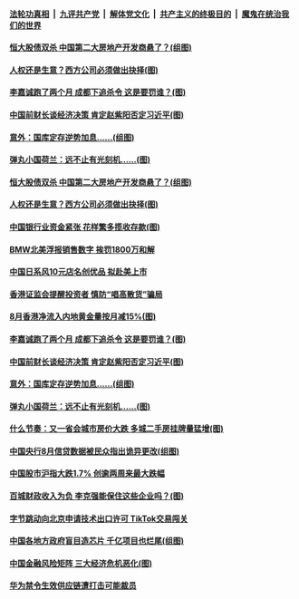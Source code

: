 

####  [法轮功真相](../../../../basic/blob/master/README.md?t=09260231) &nbsp;|&nbsp; [九评共产党](../../../../9ping.md/blob/master/README.md?t=09260231) &nbsp;|&nbsp; [解体党文化](../../../../jtdwh.md/blob/master/README.md?t=09260231)  &nbsp;|&nbsp; [共产主义的终极目的](../../../../gczydzjmd.md/blob/master/README.md?t=09260231) &nbsp;|&nbsp; [魔鬼在统治我们的世界](../../../../mgztzwmdsj.md/blob/master/README.md?t=09260231) 

#### [恒大股债双杀 中国第二大房地产开发商悬了？(组图)](../pages/p5/947271.md?t=09260231) 

#### [人权还是生意？西方公司必须做出抉择(图)](../pages/p5/947268.md?t=09260231) 

#### [李嘉诚跑了两个月 成都下追杀令 这是要罚谁？(图)](../pages/p5/947177.md?t=09260231) 

#### [中国前财长谈经济决策 肯定赵紫阳否定习近平(图)](../pages/p5/947174.md?t=09260231) 

#### [意外：国库定存逆势加息……(组图)](../pages/p5/947197.md?t=09260231) 

#### [弹丸小国荷兰：远不止有光刻机……(图)](../pages/p5/947202.md?t=09260231) 

#### [恒大股债双杀 中国第二大房地产开发商悬了？(组图)](../pages/p5/947271.md?t=09260231) 

#### [人权还是生意？西方公司必须做出抉择(图)](../pages/p5/947268.md?t=09260231) 

#### [中国银行业资金紧张 花样繁多揽收存款(图)](../pages/p5/947267.md?t=09260231) 

#### [BMW北美浮报销售数字 挨罚1800万和解](../pages/p5/947261.md?t=09260231) 

#### [中国日系风10元店名创优品 拟赴美上市](../pages/p5/947259.md?t=09260231) 

#### [香港证监会提醒投资者 慎防“唱高散货”骗局](../pages/p5/947258.md?t=09260231) 

#### [8月香港净流入内地黄金量按月减15%(图)](../pages/p5/947255.md?t=09260231) 

#### [李嘉诚跑了两个月 成都下追杀令 这是要罚谁？(图)](../pages/p5/947177.md?t=09260231) 

#### [中国前财长谈经济决策 肯定赵紫阳否定习近平(图)](../pages/p5/947174.md?t=09260231) 

#### [意外：国库定存逆势加息……(组图)](../pages/p5/947197.md?t=09260231) 

#### [弹丸小国荷兰：远不止有光刻机……(图)](../pages/p5/947202.md?t=09260231) 

#### [什么节奏：又一省会城市房价大跌 多城二手房挂牌量猛增(图)](../pages/p5/947193.md?t=09260231) 


#### [中国央行8月信贷数据被民众指出诡异更改(组图)](../pages/p5/947160.md?t=09260231) 

#### [中国股市沪指大跌1.7% 创逾两周来最大跌幅](../pages/p5/947153.md?t=09260231) 

#### [百城财政收入为负 李克强能保住这些企业吗？(图)](../pages/p5/947147.md?t=09260231) 

#### [字节跳动向北京申请技术出口许可 TikTok交易闯关](../pages/p5/947140.md?t=09260231) 

#### [中国各地方政府盲目造芯片 千亿项目也烂尾(组图)](../pages/p5/947043.md?t=09260231) 

#### [中国金融风险矩阵 三大经济危机恶化(图)](../pages/p5/947044.md?t=09260231) 

#### [华为禁令生效供应链遭打击可能裁员](../pages/p5/947092.md?t=09260231) 

